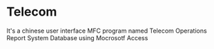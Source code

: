 # Telecom
It's a chinese user interface MFC program named Telecom Operations Report System
Database using Mocrosotf Access
 
